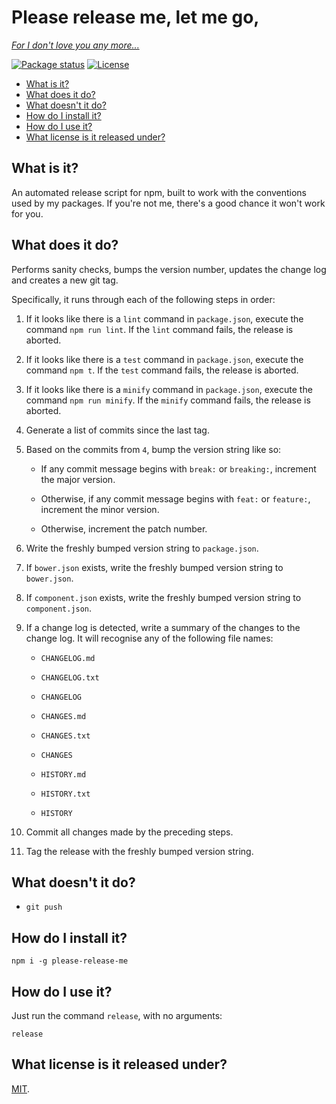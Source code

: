 # Please release me, let me go,

[*For I don't love you any more...*](https://youtu.be/6S9ecXWCBCc?t=11s)

[![Package status](https://img.shields.io/npm/v/please-release-me.svg?style=flat-square)](https://www.npmjs.com/package/please-release-me)
[![License](https://img.shields.io/github/license/philbooth/please-release-me.svg?style=flat-square)](https://opensource.org/licenses/MIT)

* [What is it?](#what-is-it)
* [What does it do?](#what-does-it-do)
* [What doesn't it do?](#what-doesnt-it-do)
* [How do I install it?](#how-do-i-install-it)
* [How do I use it?](#how-do-i-use-it)
* [What license is it released under?](#what-license-is-it-released-under)

## What is it?

An automated release script
for npm,
built to work with
the conventions
used by my packages.
If you're not me,
there's a good chance
it won't work for you.

## What does it do?

Performs sanity checks,
bumps the version number,
updates the change log
and creates a new git tag.

Specifically,
it runs through each of the following steps
in order:

1. If it looks like there is a `lint` command
   in `package.json`,
   execute the command `npm run lint`.
   If the `lint` command fails,
   the release is aborted.

2. If it looks like there is a `test` command
   in `package.json`,
   execute the command `npm t`.
   If the `test` command fails,
   the release is aborted.

2. If it looks like there is a `minify` command
   in `package.json`,
   execute the command `npm run minify`.
   If the `minify` command fails,
   the release is aborted.

4. Generate a list of commits
   since the last tag.

5. Based on the commits from `4`,
   bump the version string like so:

   * If any commit message
     begins with `break:` or `breaking:`,
	 increment the major version.

   * Otherwise,
     if any commit message
     begins with `feat:` or `feature:`,
	 increment the minor version.

   * Otherwise,
	 increment the patch number.

6. Write the freshly bumped version string
   to `package.json`.

7. If `bower.json` exists,
   write the freshly bumped version string
   to `bower.json`.

8. If `component.json` exists,
   write the freshly bumped version string
   to `component.json`.

9. If a change log is detected,
   write a summary of the changes
   to the change log.
   It will recognise any of the following file names:

   * `CHANGELOG.md`

   * `CHANGELOG.txt`

   * `CHANGELOG`

   * `CHANGES.md`

   * `CHANGES.txt`

   * `CHANGES`

   * `HISTORY.md`

   * `HISTORY.txt`

   * `HISTORY`

10. Commit all changes
    made by the preceding steps.

11. Tag the release
    with the freshly bumped version string.

## What doesn't it do?

* `git push`

## How do I install it?

```
npm i -g please-release-me
```

## How do I use it?

Just run the command `release`,
with no arguments:

```
release
```

## What license is it released under?

[MIT](LICENSE).

